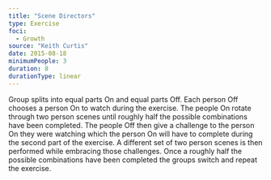 ```yaml
---
title: "Scene Directors"
type: Exercise
foci:
  - Growth
source: "Keith Curtis"
date: 2015-08-18
minimumPeople: 3
duration: 8
durationType: linear
---
```

Group splits into equal parts On and equal parts Off.
Each person Off chooses a person On to watch during the exercise.
The people On rotate through two person scenes until roughly half the possible combinations have been completed.
The people Off then give a challenge to the person On they were watching which the person On will have to complete during the second part of the exercise.
A different set of two person scenes is then performed while embracing those challenges.
Once a roughly half the possible combinations have been completed the groups switch and repeat the exercise.
